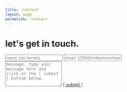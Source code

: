 ```yaml
---
title: /contact
layout: page
permalink: /contact
---
```


# let's get in touch.

<form>
  <input type="text" id="name" name="name" placeholder="name: luis herrera" autocomplete="off">
  <input type="text" id="email" name="email" placeholder="email: 1209@holbertonschool.com" autocomplete="off">
  <textarea rows="5" id="message" name="message" placeholder="message: type your message here and click on the [ submit ] buttom below." autocomplete="off"></textarea>
  <a href="mailto: 1209@holbertonschool.com">[ submit ]</a>
</form>
